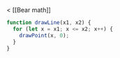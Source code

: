 < [[Bear math]]

```js
function drawLine(x1, x2) {
  for (let x = x1; x <= x2; x++) {
    drawPoint(x, 0);
  }
}
```
